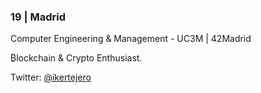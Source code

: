 ### 19 | Madrid
Computer Engineering & Management - UC3M | 42Madrid

₿lockchain & Crypto Enthusiast.

Twitter: [@ikertejero](https://twitter.com/ikertejero)

<!--
**ikertejero/ikertejero** is a ✨ _special_ ✨ repository because its `README.md` (this file) appears on your GitHub profile.


